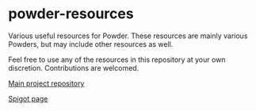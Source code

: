 # powder-resources
Various useful resources for Powder. These resources are mainly various Powders, but may include other resources as well.

Feel free to use any of the resources in this repository at your own discretion. Contributions are welcomed.

[Main project repository](https://github.com/Ruinscraft/Powder)

[Spigot page](https://www.spigotmc.org/resources/powder.57227/)